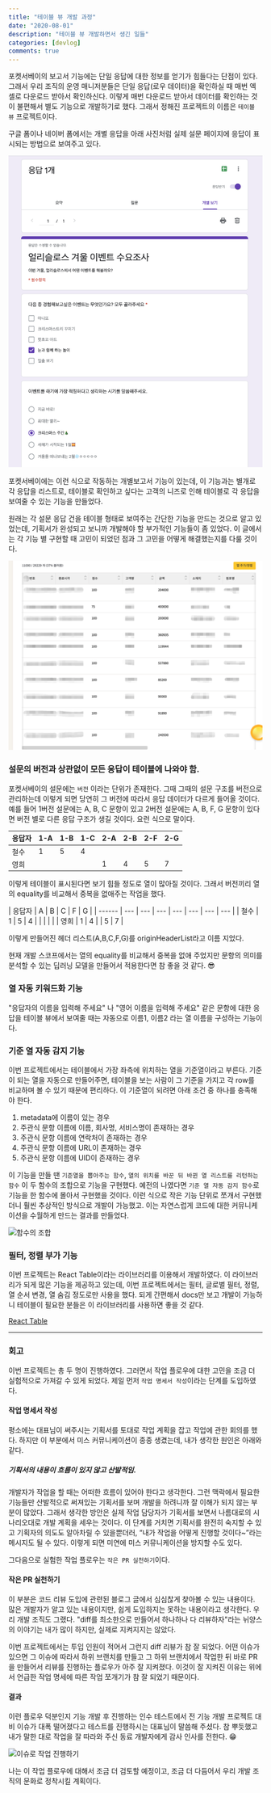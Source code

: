 ```yaml
---
title: "테이블 뷰 개발 과정"
date: "2020-08-01"
description: "테이블 뷰 개발하면서 생긴 일들"
categories: [devlog]
comments: true
---
```


포켓서베이의 보고서 기능에는 단일 응답에 대한 정보를 얻기가 힘들다는 단점이 있다. 그래서 우리 조직의 운영 매니저분들은 단일 응답(로우 데이터)을 확인하실 때 매번 엑셀로 다운로드 받아서 확인하신다. 이렇게 매번 다운로드 받아서 데이터를 확인하는 것이 불편해서 별도 기능으로 개발하기로 했다. 그래서 정해진 프로젝트의 이름은 `테이블 뷰` 프로젝트이다.

구글 폼이나 네이버 폼에서는 개별 응답을 아래 사진처럼 실제 설문 페이지에 응답이 표시되는 방법으로 보여주고 있다.

![구글 폼 개별 응답 보고서](/static/images/googleformindividualview.png)

포켓서베이에는 이런 식으로 작동하는 개별보고서 기능이 있는데, 이 기능과는 별개로 각 응답을 리스트로, 테이블로 확인하고 싶다는 고객의 니즈로 인해 테이블로 각 응답을 보여줄 수 있는 기능을 만들었다.

원래는 각 설문 응답 건을 테이블 형태로 보여주는 간단한 기능을 만드는 것으로 알고 있었는데, 기획서가 완성되고 보니까 개발해야 할 부가적인 기능들이 좀 있었다. 이 글에서는 각 기능 별 구현할 때 고민이 되었던 점과 그 고민을 어떻게 해결했는지를 다룰 것이다.

![완성본](/static/images/tableviewmockeddata.png)

### 설문의 버전과 상관없이 모든 응답이 테이블에 나와야 함.

포켓서베이의 설문에는 `버전` 이라는 단위가 존재한다. 그때 그때의 설문 구조를 버전으로 관리하는데 이렇게 되면 당연히 그 버전에 따라서 응답 데이터가 다르게 들어올 것이다. 예를 들어 1버전 설문에는 A, B, C 문항이 있고 2버전 설문에는 A, B, F, G 문항이 있다면 버전 별로 다른 응답 구조가 생길 것이다. 요런 식으로 말이다.

| 응답자 | 1-A | 1-B | 1-C | 2-A | 2-B | 2-F | 2-G |
| ------ | --- | --- | --- | --- | --- | --- | --- |
| 철수   | 1   | 5   | 4   |     |     |     |     |
| 영희   |     |     |     | 1   | 4   | 5   | 7   |

이렇게 테이블이 표시된다면 보기 힘들 정도로 열이 많아질 것이다. 그래서 버전끼리 열의 equality를 비교해서 중복을 없애주는 작업을 했다.

| 응답자 | A   | B   | C   | F   | G   |
| ------ | --- | --- | --- | --- | --- | --- | --- |
| 철수   | 1   | 5   | 4   |     |     |     |     |
| 영희   | 1   | 4   |     | 5   | 7   |

이렇게 만들어진 헤더 리스트(A,B,C,F,G)를 originHeaderList라고 이름 지었다.

현재 개발 스코프에서는 열의 equality를 비교해서 중복을 없애 주었지만 문항의 의미를 분석할 수 있는 딥러닝 모델을 만들어서 적용한다면 참 좋을 것 같다. 😎

### 열 자동 키워드화 기능

"응답자의 이름을 입력해 주세요" 나 "영어 이름을 입력해 주세요" 같은 문항에 대한 응답을 테이블 뷰에서 보여줄 때는 자동으로 이름1, 이름2 라는 열 이름을 구성하는 기능이다.

### 기준 열 자동 감지 기능

이번 프로젝트에서는 테이블에서 가장 좌측에 위치하는 열을 기준열이라고 부른다. 기준이 되는 열을 자동으로 만들어주면, 테이블을 보는 사람이 그 기준을 가지고 각 row를 비교하며 볼 수 있기 때문에 편리하다.
이 기준열이 되려면 아래 조건 중 하나를 충족해야 한다.

1. metadata에 이름이 있는 경우
2. 주관식 문항 이름에 이름, 회사명, 서비스명이 존재하는 경우
3. 주관식 문항 이름에 연락처이 존재하는 경우
4. 주관식 문항 이름에 URL이 존재하는 경우
5. 주관식 문항 이름에 UID이 존재하는 경우

이 기능을 만들 땐 `기준열을 뽑아주는 함수`, `열의 위치를 바꾼 뒤 바뀐 열 리스트를 리턴하는 함수` 이 두 함수의 조합으로 기능을 구현했다. 예전의 나였다면 `기준 열 자동 감지 함수`로 기능을 한 함수에 몰아서 구현했을 것이다. 이런 식으로 작은 기능 단위로 쪼개서 구현했더니 훨씬 추상적인 방식으로 개발이 가능했고. 이는 자연스럽게 코드에 대한 커뮤니케이션을 수월하게 만드는 결과를 만들었다.

![함수의 조합](https://i.pinimg.com/originals/4f/97/1b/4f971b0d6bacdd50c85333a2af80ddaf.gif)

### 필터, 정렬 부가 기능

이번 프로젝트는 React Table이라는 라이브러리를 이용해서 개발하였다. 이 라이브러리가 되게 많은 기능을 제공하고 있는데, 이번 프로젝트에서는 필터, 글로벌 필터, 정렬, 열 순서 변경, 열 숨김 정도로만 사용을 했다. 되게 간편해서 docs만 보고 개발이 가능하니 테이블이 필요한 분들은 이 라이브러리를 사용하면 좋을 것 같다.

[React Table](https://react-table.tanstack.com/docs/overview)

---

### 회고

이번 프로젝트는 총 두 명이 진행하였다. 그러면서 작업 플로우에 대한 고민을 조금 더 실험적으로 가져갈 수 있게 되었다. 제일 먼저 `작업 명세서 작성`이라는 단계를 도입하였다.

#### 작업 명세서 작성

평소에는 대표님이 써주시는 기획서를 토대로 작업 계획을 잡고 작업에 관한 회의를 했다. 하지만 이 부분에서 미스 커뮤니케이션이 종종 생겼는데, 내가 생각한 원인은 아래와 같다.

##### 기획서의 내용이 흐름이 있지 않고 산발적임.

개발자가 작업을 할 때는 어떠한 흐름이 있어야 한다고 생각한다. 그런 맥락에서 필요한 기능들만 산발적으로 써져있는 기획서를 보며 개발을 하려니까 잘 이해가 되지 않는 부분이 많았다. 그래서 생각한 방안은 실제 작업 담당자가 기획서를 보면서 나름대로의 시나리오대로 개발 계획을 세우는 것이다. 이 단계를 거치면 기획서를 완전히 숙지할 수 있고 기획자의 의도도 알아차릴 수 있을뿐더러, “내가 작업을 어떻게 진행할 것이다~”라는 메시지도 될 수 있다. 이렇게 되면 미연에 미스 커뮤니케이션을 방지할 수도 있다.

그다음으로 실험한 작업 플로우는 `작은 PR 실천하기`이다.

#### 작은 PR 실천하기

이 부분은 코드 리뷰 도입에 관련된 블로그 글에서 심심찮게 찾아볼 수 있는 내용이다. 많은 개발자가 알고 있는 내용이지만, 쉽게 도입하지는 못하는 내용이라고 생각한다. 우리 개발 조직도 그랬다. "diff를 최소한으로 만들어서 하나하나 다 리뷰하자"라는 뉘양스의 이야기는 내가 많이 하지만, 실제로 지켜지지는 않았다.

이번 프로젝트에서는 투입 인원이 적어서 그런지 diff 리뷰가 참 잘 되었다. 어떤 이슈가 있으면 그 이슈에 따라서 하위 브랜치를 만들고 그 하위 브랜치에서 작업한 뒤 바로 PR을 만들어서 리뷰를 진행하는 플로우가 아주 잘 지켜졌다. 이것이 잘 지켜진 이유는 위에서 언급한 작업 명세에 따른 작업 쪼개기가 참 잘 되었기 때문이다.

#### 결과

이런 플로우 덕분인지 기능 개발 후 진행하는 인수 테스트에서 전 기능 개발 프로젝트 대비 이슈가 대폭 떨어졌다고 테스트를 진행하시는 대표님이 말씀해 주셨다. 참 뿌듯했고 내가 말한 대로 작업을 잘 따라와 주신 동료 개발자에게 감사 인사를 전한다. 😁

![이슈로 작업 진행하기](table-view-issue.png)

나는 이 작업 플로우에 대해서 조금 더 검토할 예정이고, 조금 더 다듬어서 우리 개발 조직의 문화로 정착시킬 계획이다.
